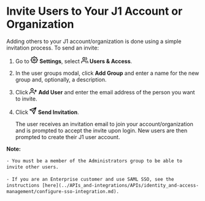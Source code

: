 # Invite Users to Your J1 Account or Organization

Adding others to your J1 account/organization is done using a simple invitation process. To send an invite:

1. Go to ![](../assets/icons/gear.png) **Settings**, select ![](../assets/icons/users.png) **Users & Access**.

2. In the user groups modal, click **Add Group** and enter a name for the new group and, optionally, a description.

3. Click ![](../assets/icons/add-user.png) **Add User** and enter the email address of the person you want to invite.

4. Click ![](../assets/icons/send.png) **Send Invitation**.

   The user receives an invitation email to join your account/organization and is prompted to accept the invite upon login. New users are then prompted to create their J1 user account.

**Note:**

    - You must be a member of the Administrators group to be able to invite other users.

    - If you are an Enterprise customer and use SAML SSO, see the instructions [here](../APIs_and-integrations/APIs/identity_and-access-management/configure-sso-integration.md).
